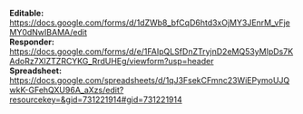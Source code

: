**Editable:** https://docs.google.com/forms/d/1dZWb8_bfCqD6htd3xOjMY3JEnrM_vFjeMY0dNwIBAMA/edit  
**Responder:** https://docs.google.com/forms/d/e/1FAIpQLSfDnZTryjnD2eMQ53yMIpDs7KAdoRz7XlZTZRCYKG_RrdUHEg/viewform?usp=header  
**Spreadsheet:** https://docs.google.com/spreadsheets/d/1qJ3FsekCFmnc23WiEPymoUJQwkK-GFehQXU96A_aXzs/edit?resourcekey=&gid=731221914#gid=731221914
